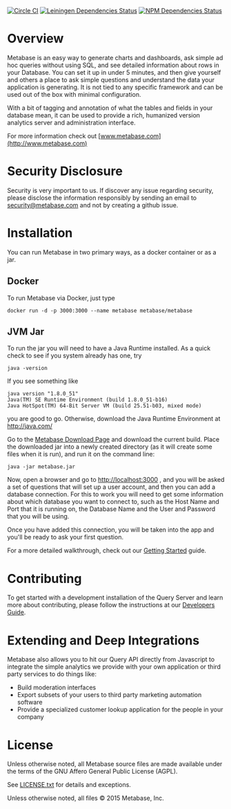 [![Circle CI](https://circleci.com/gh/metabase/metabase.svg?style=svg&circle-token=3ccf0aa841028af027f2ac9e8df17ce603e90ef9)](https://circleci.com/gh/metabase/metabase)
[![Leiningen Dependencies Status](https://jarkeeper.com/metabase/metabase/status.png)](https://jarkeeper.com/metabase/metabase)
[![NPM Dependencies Status](https://david-dm.org/metabase/metabase.svg)](https://david-dm.org/metabase/metabase)

# Overview

Metabase is an easy way to generate charts and dashboards, ask simple ad hoc queries without using SQL, and see detailed information about rows in your Database. You can set it up in under 5 minutes, and then give yourself and others a place to ask simple questions and understand the data your application is generating. It is not tied to any specific framework and can be used out of the box with minimal configuration.

With a bit of tagging and annotation of what the tables and fields in your database mean, it can be used to provide a rich, humanized version analytics server and administration interface.

For more information check out [www.metabase.com](http://www.metabase.com)


# Security Disclosure

Security is very important to us. If discover any issue regarding security, please disclose the information responsibly by sending an email to security@metabase.com and not by creating a github issue.

# Installation

You can run Metabase in two primary ways, as a docker container or as a jar.

## Docker

To run Metabase via Docker, just type

	docker run -d -p 3000:3000 --name metabase metabase/metabase


## JVM Jar

To run the jar you will need to have a Java Runtime installed. As a quick check to see if you system already has one, try

    java -version

If you see something like

    java version "1.8.0_51"
    Java(TM) SE Runtime Environment (build 1.8.0_51-b16)
    Java HotSpot(TM) 64-Bit Server VM (build 25.51-b03, mixed mode)

you are good to go. Otherwise, download the Java Runtime Environment at http://java.com/

Go to the [Metabase Download Page](http://www.metabase.com/start/) and download the current build. Place the downloaded jar into a newly created directory (as it will create some files when it is run), and run it on the command line:

    java -jar metabase.jar


Now, open a browser and go to [http://localhost:3000](http://localhost:3000) , and you will be asked a set of questions that will set up a user account, and then you can add a database connection. For this to work you will need to get some information about which database you want to connect to, such as the Host Name and Port that it is running on, the Database Name and the User and Password that you will be using.

Once you have added this connection, you will be taken into the app and you'll be ready to ask your first question.

For a more detailed walkthrough, check out our [Getting Started](docs/getting-started.md) guide.


# Contributing

To get started with a development installation of the Query Server and learn more about contributing, please follow the instructions at our [Developers Guide](docs/developers-guide.md).

# Extending and Deep Integrations

Metabase also allows you to hit our Query API directly from Javascript to integrate the simple analytics we provide with your own application or third party services to do things like:

* Build moderation interfaces
* Export subsets of your users to third party marketing automation software
* Provide a specialized customer lookup application for the people in your company


# License

Unless otherwise noted, all Metabase source files are made available under the terms of the GNU Affero General Public License (AGPL).

See [LICENSE.txt](https://github.com/metabase/metabase/blob/master/LICENSE.txt) for details and exceptions.

Unless otherwise noted, all files © 2015 Metabase, Inc.
